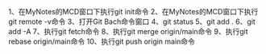 1、在MyNotes的MCD窗口下执行git init命令
2、在MyNotes的MCD窗口下执行git remote -v命令
3、打开Git Bach命令窗口
4、git status
5、git add .
6、git add -A
7、执行git fetch命令
8、执行git merge origin/main命令
9、执行git rebase origin/main命令
10、执行git push origin main命令